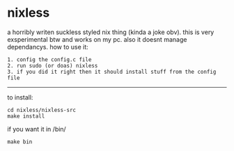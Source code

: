 # nixless
a horribly writen suckless styled nix thing (kinda a joke obv). this is very exsperimental btw and works on my pc. also it doesnt manage dependancys. how to use it:
```
1. config the config.c file
2. run sudo (or doas) nixless
3. if you did it right then it should install stuff from the config file
```
---
to install:
```
cd nixless/nixless-src
make install
```
if you want it in /bin/ 
```
make bin
```
